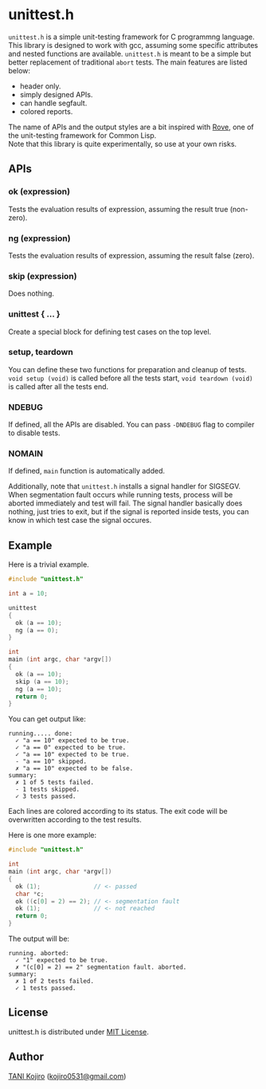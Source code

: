 # unittest.h
`unittest.h` is a simple unit-testing framework for C programmng language.  
This library is designed to work with gcc, assuming some specific attributes and nested functions are available.
`unittest.h` is meant to be a simple but better replacement of traditional `abort` tests.
The main features are listed below:

- header only.
- simply designed APIs.
- can handle segfault.
- colored reports.

The name of APIs and the output styles are a bit inspired with [Rove](github.com/fukamachi/rove), one of the unit-testing framework for Common Lisp.  
Note that this library is quite experimentally, so use at your own risks.

## APIs

### ok (expression)
Tests the evaluation results of expression, assuming the result true (non-zero).

### ng (expression)
Tests the evaluation results of expression, assuming the result false (zero).

### skip (expression)
Does nothing.

### unittest { ... }
Create a special block for defining test cases on the top level.

### setup, teardown
You can define these two functions for preparation and cleanup of tests.
`void setup (void)` is called before all the tests start, `void teardown (void)` is called after all the tests end.

### NDEBUG
If defined, all the APIs are disabled. 
You can pass `-DNDEBUG` flag to compiler to disable tests.

### NOMAIN
If defined, `main` function is automatically added. 

Additionally, note that `unittest.h` installs a signal handler for SIGSEGV. When segmentation fault occurs while running tests, process will be aborted immediately and test will fail. The signal handler basically does nothing, just tries to exit, but if the signal is reported inside tests, you can know in which test case the signal occures.

## Example
Here is a trivial example.

```:.c
#include "unittest.h"

int a = 10;

unittest
{
  ok (a == 10);
  ng (a == 0);
}

int
main (int argc, char *argv[])
{
  ok (a == 10);
  skip (a == 10);
  ng (a == 10);
  return 0;
}
```

You can get output like:

```:
running..... done:
  ✓ "a == 10" expected to be true.
  ✓ "a == 0" expected to be true.
  ✓ "a == 10" expected to be true.
  - "a == 10" skipped.
  ✗ "a == 10" expected to be false.
summary:
  ✗ 1 of 5 tests failed.
  - 1 tests skipped.
  ✓ 3 tests passed.
```

Each lines are colored according to its status.
The exit code will be overwritten according to the test results.  

Here is one more example:

```:.c
#include "unittest.h"

int
main (int argc, char *argv[])
{
  ok (1);               // <- passed
  char *c;
  ok ((c[0] = 2) == 2); // <- segmentation fault
  ok (1);               // <- not reached
  return 0;
}
```

The output will be:

```
running. aborted:
  ✓ "1" expected to be true.
  ✗ "(c[0] = 2) == 2" segmentation fault. aborted.
summary:
  ✗ 1 of 2 tests failed.
  ✓ 1 tests passed.
```

## License
unittest.h is distributed under [MIT License](LICENSE).

## Author
[TANI Kojiro](https://github.com/koji-kojiro) (kojiro0531@gmail.com) 
